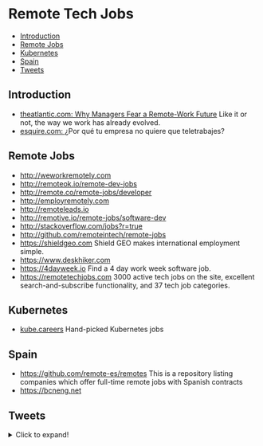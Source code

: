 # Remote Tech Jobs
- [Introduction](#introduction)
- [Remote Jobs](#remote-jobs)
- [Kubernetes](#kubernetes)
- [Spain](#spain)
- [Tweets](#tweets)
## Introduction
- [theatlantic.com: Why Managers Fear a Remote-Work Future](https://www.theatlantic.com/ideas/archive/2021/07/work-from-home-benefits/619597/) Like it or not, the way we work has already evolved.
- [esquire.com: ](https://www.esquire.com/es/trabajo/a37314227/teletrabajo-volver-oficina/) ¿Por qué tu empresa no quiere que teletrabajes?

## Remote Jobs
- http://weworkremotely.com
- http://remoteok.io/remote-dev-jobs
- http://remote.co/remote-jobs/developer
- http://employremotely.com
- http://remoteleads.io
- http://remotive.io/remote-jobs/software-dev
- http://stackoverflow.com/jobs?r=true
- http://github.com/remoteintech/remote-jobs
- https://shieldgeo.com Shield GEO makes international employment simple. 
- https://www.deskhiker.com
- https://4dayweek.io Find a 4 day work week software job.
- https://remotetechjobs.com 3000 active tech jobs on the site, excellent search-and-subscribe functionality, and 37 tech job categories.

## Kubernetes 
- [kube.careers](https://kube.careers/) Hand-picked Kubernetes jobs
## Spain
- https://github.com/remote-es/remotes This is a repository listing companies which offer full-time remote jobs with Spanish contracts
- https://bcneng.net

## Tweets
<details>
  <summary>Click to expand!</summary>

<center>
<blockquote class="twitter-tweet"><p lang="en" dir="ltr">Every company that has told their employees they need to come back into the office is in for a rough surprise. <br><br>PSA: Your entire eng teams are hunting for new remote jobs and not telling you they’ll be leaving soon.</p>&mdash; Randall Kanna (@RandallKanna) <a href="https://twitter.com/RandallKanna/status/1406317668378955776?ref_src=twsrc%5Etfw">June 19, 2021</a></blockquote> <script async src="https://platform.twitter.com/widgets.js" charset="utf-8"></script>

<blockquote class="twitter-tweet"><p lang="en" dir="ltr">I heard there was a dress code <a href="https://t.co/sWdWKxhhLa">pic.twitter.com/sWdWKxhhLa</a></p>&mdash; Molly Struve 🦄 (@molly_struve) <a href="https://twitter.com/molly_struve/status/1440777471259860992?ref_src=twsrc%5Etfw">September 22, 2021</a></blockquote> <script async src="https://platform.twitter.com/widgets.js" charset="utf-8"></script>
</center>
</details>